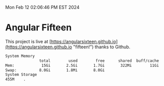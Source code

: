 Mon Feb 12 02:06:46 PM EST 2024

# Angular Fifteen


This project is live at [https://angularsixteen.github.io](https://angularsixteen.github.io "fifteen!") thanks to Github.

```bash
System Memory
               total        used        free      shared  buff/cache   available
Mem:            15Gi       2.5Gi       1.7Gi       322Mi        11Gi        12Gi
Swap:          8.0Gi       1.8Mi       8.0Gi
System Storage
455M	.
```
```bash
